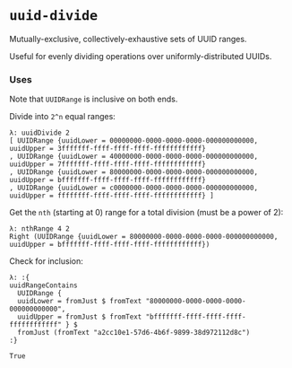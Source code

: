 # `uuid-divide`

Mutually-exclusive, collectively-exhaustive sets of UUID ranges.

Useful for evenly dividing operations over uniformly-distributed UUIDs.

### Uses

Note that `UUIDRange` is inclusive on both ends.

Divide into `2^n` equal ranges:
```
λ: uuidDivide 2
[ UUIDRange {uuidLower = 00000000-0000-0000-0000-000000000000, uuidUpper = 3fffffff-ffff-ffff-ffff-ffffffffffff}
, UUIDRange {uuidLower = 40000000-0000-0000-0000-000000000000, uuidUpper = 7fffffff-ffff-ffff-ffff-ffffffffffff}
, UUIDRange {uuidLower = 80000000-0000-0000-0000-000000000000, uuidUpper = bfffffff-ffff-ffff-ffff-ffffffffffff}
, UUIDRange {uuidLower = c0000000-0000-0000-0000-000000000000, uuidUpper = ffffffff-ffff-ffff-ffff-ffffffffffff} ]
```

Get the `nth` (starting at 0) range for a total division (must be a power of 2):
```
λ: nthRange 4 2
Right (UUIDRange {uuidLower = 80000000-0000-0000-0000-000000000000, uuidUpper = bfffffff-ffff-ffff-ffff-ffffffffffff})
```

Check for inclusion:
```
λ: :{
uuidRangeContains
  UUIDRange {
  uuidLower = fromJust $ fromText "80000000-0000-0000-0000-000000000000",
  uuidUpper = fromJust $ fromText "bfffffff-ffff-ffff-ffff-ffffffffffff" } $
  fromJust (fromText "a2cc10e1-57d6-4b6f-9899-38d972112d8c")
:}

True
```
